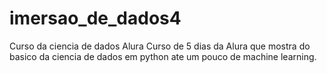 # imersao_de_dados4
Curso da ciencia de dados Alura
Curso de 5 dias da Alura que mostra do basico da ciencia de dados em python ate um pouco de machine learning.
